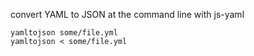 convert YAML to JSON at the command line with js-yaml

```shell
yamltojson some/file.yml
yamltojson < some/file.yml
```

